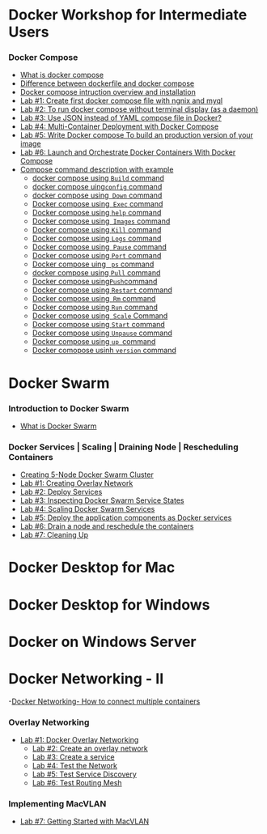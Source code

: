 # Docker Workshop for Intermediate Users

### Docker Compose
- [What is docker compose]()<br>
- [ Difference between dockerfile and docker compose ]()<br>
- [ Docker compose intruction overview and installation ]()<br>
- [Lab #1: Create first docker compose file with ngnix and myql]()<br>
- [Lab #2: To run docker compose without terminal display (as a daemon) ]()<br> 
- [Lab #3: Use JSON instead of YAML compose file in Docker?]()<br>
- [Lab #4: Multi-Container Deployment with Docker Compose ]()<br>
- [Lab #5: Write Docker compose To build an production version of your image]()<br>
- [Lab #6: Launch and Orchestrate Docker Containers With Docker Compose ]()<br>
- [Compose command description with example]()<br>
     - [ docker compose using `Build` command ]()<br>
     - [ docker compose uing`config` command ]()<br>
     - [ docker compose using` Down` command  ]()<br>
     - [ Docker compose using` Exec` command ]()<br>
     - [ Docker compose using `help` command ]()<br>
     - [ Docker compose using` Images` command ]()<br>
     - [ Docker compose using `Kill` command ]()<br>
     - [ Docker compose using `Logs` command ]()<br>
     - [ Docker compose using` Pause` command ]()<br>
     - [ Docker compose using `Port` command ]()<br>
     - [ Docker compose uing ` ps` command ]()<br>
     - [ docker compose using `Pull` command ]()<br>
     - [ Docker compose using` Push `command ]()<br>
     - [ Docker compose using `Restart` command ]()<br>
     - [ Docker compose using` Rm` command ]()<br>
     - [ Docker compose using `Run` command ]()<br>
     - [ Docker compose using` Scale` Command]()<br>
     - [ Docker compose using `Start` command]()<br>
     - [ Docker compose using `Unpause` command ]()<br>
     - [ Docker compose using `up `command ]()<br>
     - [ Docker comopose usinh `version` command]()<br>


# Docker Swarm

### Introduction to Docker Swarm

- [What is Docker Swarm](./what-is-docker-swarm.md)<br>

### Docker Services | Scaling | Draining Node | Rescheduling Containers

- [Creating 5-Node Docker Swarm Cluster](./getting-started-with-swarm.md)<br>
- [Lab #1: Creating Overlay Network](./lab1-docker-network-overlay.md)<br>
- [Lab #2: Deploy Services ](./lab2-deploy-services.md)<br>
- [Lab #3: Inspecting Docker Swarm Service States](./lab3-inspect-services.md)<br>
- [Lab #4: Scaling Docker Swarm Services](./lab4-scaling-services.md)<br>
- [Lab #5: Deploy the application components as Docker services ](./lab5-deploy-app-component-as-docker-services.md)<br>
- [Lab #6: Drain a node and reschedule the containers](./lab6-drain-a-node-reschedule-md)<br>
- [Lab #7: Cleaning Up ](./lab7-cleaning-up.md)<br>




# Docker Desktop for Mac


# Docker Desktop for Windows


# Docker on Windows Server



# Docker Networking - II

-[Docker Networking- How to connect multiple containers]()<br>

### Overlay Networking

- [Lab #1: Docker Overlay Networking]()
   - [Lab #2: Create an overlay network]()
   - [Lab #3: Create a service]()
   - [Lab #4: Test the Network]()
   - [Lab #5: Test Service Discovery]()
   - [Lab #6: Test Routing Mesh]()

### Implementing MacVLAN

- [Lab #7: Getting Started with MacVLAN](networking/lab7-macvlan.md)
 
